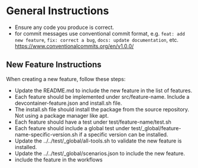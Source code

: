 # General Instructions

- Ensure any code you produce is correct.
- for commit messages use conventional commit format, e.g. `feat: add new feature`, `fix: correct a bug`, `docs: update documentation`, etc. https://www.conventionalcommits.org/en/v1.0.0/

## New Feature Instructions

When creating a new feature, follow these steps:
- Update the README.md to include the new feature in the list of features.
- Each feature should be implemented under src/feature-name. Include a devcontainer-feature.json and install.sh file.
- The install.sh file should install the package from the source repository. Not using a package manager like apt.
- Each feature should have a test under test/feature-name/test.sh
- Each feature should include a global test under test/_global/feature-name-specific-version.sh if a specific version can be installed.
- Update the ../../test/_global/all-tools.sh to validate the new feature is installed.
- Update the ../../test/_global/scenarios.json to include the new feature.
- include the feature in the workflows
